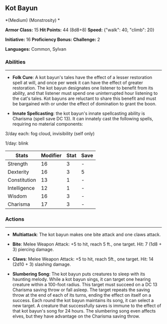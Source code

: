 ## Kot Bayun
*(Medium) (Monstrosity) *

**Armor Class:** 15
**Hit Points:** 44 (8d8+8)
**Speed:** {"walk": 40, "climb": 20}

**Initiative:** 16
**Proficiency Bonus:**
**Challenge:** 2

**Languages:** Common, Sylvan

### Abilities
 --- 
- **Folk Cure**: A kot bayun's tales have the effect of a lesser restoration spell at will, and once per week it can have the effect of greater restoration. The kot bayun designates one listener to benefit from its ability, and that listener must spend one uninterrupted hour listening to the cat's tales. Kot bayuns are reluctant to share this benefit and must be bargained with or under the effect of domination to grant the boon.

- **Innate Spellcasting**: the kot bayun's innate spellcasting ability is Charisma (spell save DC 13). It can innately cast the following spells, requiring no material components:

3/day each: fog cloud, invisibility (self only)

1/day: blink



| Stats | Modifier | Stat | Save
| ---- | ---- | ---- | ---- |
| Strength | 16 | 3 | - |
| Dexterity | 16 | 3 | 5 |
| Constitution | 13 | 1 | - |
| Intelligence | 12 | 1 | - |
| Wisdom | 16 | 3 | - |
| Charisma | 17 | 3 | - |

### Actions
 --- 
- **Multiattack**: The kot bayun makes one bite attack and one claws attack.

- **Bite**: Melee Weapon Attack: +5 to hit, reach 5 ft., one target. Hit: 7 (1d8 + 3) piercing damage.

- **Claws**: Melee Weapon Attack: +5 to hit, reach 5ft., one target. Hit: 14 (2d10 + 3) slashing damage.

- **Slumbering Song**: The kot bayun puts creatures to sleep with its haunting melody. While a kot bayun sings, it can target one hearing creature within a 100-foot radius. This target must succeed on a DC 13 Charisma saving throw or fall asleep. The target repeats the saving throw at the end of each of its turns, ending the effect on itself on a success. Each round the kot bayun maintains its song, it can select a new target. A creature that successfully saves is immune to the effect of that kot bayun's song for 24 hours. The slumbering song even affects elves, but they have advantage on the Charisma saving throw.

